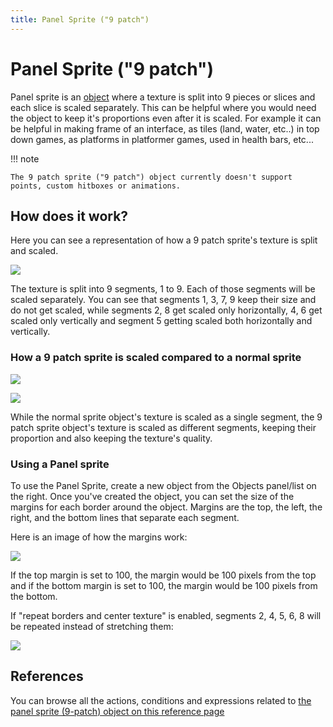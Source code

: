 ```yaml
---
title: Panel Sprite ("9 patch")
---
```

# Panel Sprite ("9 patch")

Panel sprite is an [object](/gdevelop5/objects) where a texture is split into 9 pieces or slices and each slice is scaled separately. This can be helpful where you would need the object to keep it's proportions even after it is scaled. For example it can be helpful in making frame of an interface, as tiles (land, water, etc..) in top down games, as platforms in platformer games, used in health bars, etc...

!!! note

    The 9 patch sprite ("9 patch") object currently doesn't support points, custom hitboxes or animations.

## How does it work?

Here you can see a representation of how a 9 patch sprite's texture is split and scaled.

![](/gdevelop5/objects/how9panelworks.png)

The texture is split into 9 segments, 1 to 9. Each of those segments will be scaled separately. You can see that segments 1, 3, 7, 9 keep their size and do not get scaled, while segments 2, 8 get scaled only horizontally, 4, 6 get scaled only vertically and segment 5 getting scaled both horizontally and vertically.

### How a 9 patch sprite is scaled compared to a normal sprite

![](/gdevelop5/objects/9panel3.png)

![](/gdevelop5/objects/9panel4.png)

While the normal sprite object's texture is scaled as a single segment, the 9 patch sprite object's texture is scaled as different segments, keeping their proportion and also keeping the texture's quality.

###  Using a Panel sprite

To use the Panel Sprite, create a new object from the Objects panel/list on the right. Once you've created the object, you can set the size of the margins for each border around the object. Margins are the top, the left, the right, and the bottom lines that separate each segment.

Here is an image of how the margins work:

![](/gdevelop5/objects/9panel9.png)

If the top margin is set to 100, the margin would be 100 pixels from the top and if the bottom margin is set to 100, the margin would be 100 pixels from the bottom.

If "repeat borders and center texture" is enabled, segments 2, 4, 5, 6, 8 will be repeated instead of stretching them:

![](/gdevelop5/objects/9panel6.png)

## References

You can browse all the actions, conditions and expressions related to [the panel sprite (9-patch) object on this reference page](/gdevelop5/all-features/panel-sprite-object/reference/)
